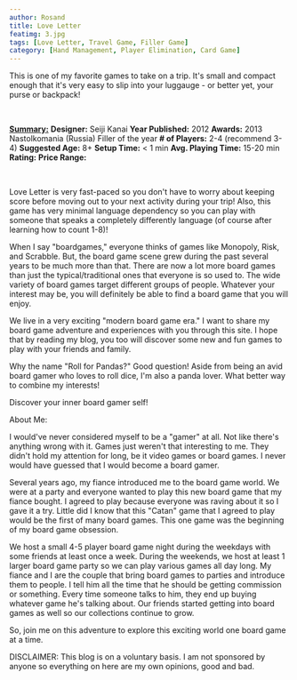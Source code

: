 ```yaml
---
author: Rosand
title: Love Letter
featimg: 3.jpg
tags: [Love Letter, Travel Game, Filler Game]
category: [Hand Management, Player Elimination, Card Game]
---
```


This is one of my favorite games to take on a trip. It's small and compact enough that it's very easy to slip into your luggauge - or better yet, your purse or backpack! 

<br>

<b><u>Summary:</u></b>
<b>Designer:</b> Seiji Kanai
<b>Year Published:</b> 2012
<b>Awards:</b> 2013 Nastolkomania (Russia) Filler of the year
<b># of Players:</b> 2-4 (recommend 3-4)
<b>Suggested Age:</b> 8+
<b>Setup Time:</b> < 1 min
<b>Avg. Playing Time:</b> 15-20 min
<b>Rating:</b> 
<b>Price Range:</b>

<br>

Love Letter is very fast-paced so you don't have to worry about keeping score before moving out to your next activity during your trip! Also, this game has very minimal language dependency so you can play with someone that speaks a completely differently language (of course after learning how to count 1-8)!




When I say "boardgames," everyone thinks of games like Monopoly, Risk, and Scrabble. But, the board game scene grew during the past several years to be much more than that. There are now a lot more board games than just the typical/traditional ones that everyone is so used to. The wide variety of board games target different groups of people. Whatever your interest may be, you will definitely be able to find a board game that you will enjoy. 

We live in a very exciting "modern board game era." I want to share my board game adventure and experiences with you through this site. I hope that by reading my blog, you too will discover some new and fun games to play with your friends and family.

Why the name "Roll for Pandas?"  Good question! Aside from being an avid board gamer who loves to roll dice, I'm also a panda lover. What better way to combine my interests! 

Discover your inner board gamer self!

About Me:

I would've never considered myself to be a "gamer" at all.  Not like there's anything wrong with it. Games just weren't that interesting to me. They didn't hold my attention for long, be it video games or board games. I never would have guessed that I would become a board gamer. 

Several years ago, my fiance introduced me to the board game world. We were at a party and everyone wanted to play this new board game that my fiance bought.  I agreed to play because everyone was raving about it so I gave it a try. Little did I know that this "Catan" game that I agreed to play would be the first of many board games. This one game was the beginning of my board game obsession.

We host a small 4-5 player board game night during the weekdays with some friends at least once a week. During the weekends, we host at least 1 larger board game party so we can play various games all day long. My fiance and I are the couple that bring board games to parties and introduce them to people. I tell him all the time that he should be getting commission or something. Every time someone talks to him, they end up buying whatever game he's talking about. Our friends started getting into board games as well so our collections continue to grow. 

So, join me on this adventure to explore this exciting world one board game at a time.

DISCLAIMER: This blog is on a voluntary basis. I am not sponsored by anyone so everything on here are my own opinions, good and bad. 